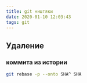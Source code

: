 ```yaml
---
title: git ништяки
date: 2020-01-10 12:03:43
tags: git
---
```

## Удаление

### коммита из истории

```bash
git rebase -p --onto SHA^ SHA
```
